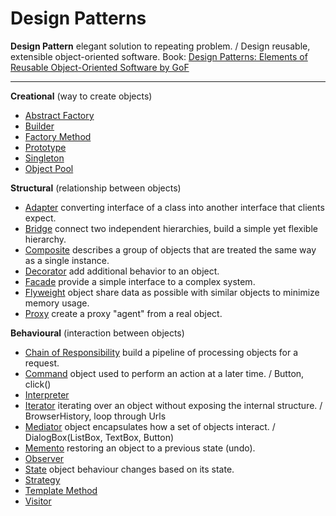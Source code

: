 # Design Patterns

**Design Pattern** elegant solution to repeating problem. / Design reusable, extensible object-oriented software.
Book: [Design Patterns: Elements of Reusable Object-Oriented Software by GoF](https://en.wikipedia.org/wiki/Design_Patterns)
***
**Creational** (way to create objects)
* [Abstract Factory]()
* [Builder]()
* [Factory Method]()
* [Prototype]()
* [Singleton]()
* [Object Pool]()

**Structural** (relationship between objects)
* [Adapter](https://github.com/shamy1st/design-pattern-adapter-java) converting interface of a class into another interface that clients expect.
* [Bridge](https://github.com/shamy1st/design-pattern-bridge-java) connect two independent hierarchies, build a simple yet flexible hierarchy.
* [Composite](https://github.com/shamy1st/design-pattern-composite-java) describes a group of objects that are treated the same way as a single instance.
* [Decorator](https://github.com/shamy1st/design-pattern-decorator-java) add additional behavior to an object.
* [Facade](https://github.com/shamy1st/design-pattern-facade-java) provide a simple interface to a complex system.
* [Flyweight](https://github.com/shamy1st/design-pattern-flyweight-java) object share data as possible with similar objects to minimize memory usage.
* [Proxy](https://github.com/shamy1st/design-pattern-proxy-java) create a proxy "agent" from a real object.

**Behavioural** (interaction between objects)
* [Chain of Responsibility](https://github.com/shamy1st/design-pattern-chain-of-responsibility-java) build a pipeline of processing objects for a request.
* [Command](https://github.com/shamy1st/design-pattern-command-java) object used to perform an action at a later time. / Button, click()
* [Interpreter]()
* [Iterator](https://github.com/shamy1st/design-pattern-iterator-java) iterating over an object without exposing the internal structure. / BrowserHistory, loop through Urls
* [Mediator](https://github.com/shamy1st/design-pattern-mediator) object encapsulates how a set of objects interact. / DialogBox(ListBox, TextBox, Button)
* [Memento](https://github.com/shamy1st/design-pattern-memento-java) restoring an object to a previous state (undo).
* [Observer](https://github.com/shamy1st/design-pattern-observer-java)
* [State](https://github.com/shamy1st/design-pattern-state-java) object behaviour changes based on its state.
* [Strategy](https://github.com/shamy1st/design-pattern-strategy-java)
* [Template Method](https://github.com/shamy1st/design-pattern-template-java)
* [Visitor](https://github.com/shamy1st/design-pattern-visitor-java)
